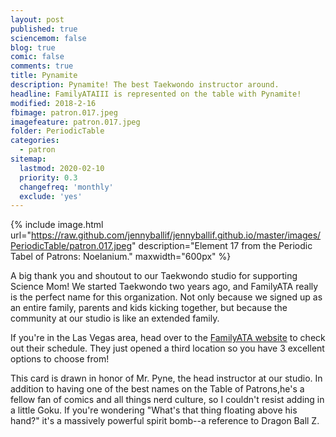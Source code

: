 ```yaml
---
layout: post
published: true
sciencemom: false
blog: true
comic: false
comments: true
title: Pynamite
description: Pynamite! The best Taekwondo instructor around.
headline: FamilyATAIII is represented on the table with Pynamite!
modified: 2018-2-16
fbimage: patron.017.jpeg
imagefeature: patron.017.jpeg
folder: PeriodicTable
categories:
  - patron
sitemap:
  lastmod: 2020-02-10
  priority: 0.3
  changefreq: 'monthly'
  exclude: 'yes'
---
```


{% include image.html url="https://raw.github.com/jennyballif/jennyballif.github.io/master/images/PeriodicTable/patron.017.jpeg" description="Element 17 from the Periodic Tabel of Patrons: Noelanium." maxwidth="600px" %}

A big thank you and shoutout to our Taekwondo studio for supporting Science Mom! We started Taekwondo two years ago, and FamilyATA really is the perfect name for this organization. Not only because we signed up as an entire family, parents and kids kicking together, but because the community at our studio is like an extended family.

If you're in the Las Vegas area, head over to the [FamilyATA website](https://www.familyatanv.com/) to check out their schedule. They just opened a third location so you have 3 excellent options to choose from!

This card is drawn in honor of Mr. Pyne, the head instructor at our studio. In addition to having one of the best names on the Table of Patrons,he's a fellow fan of comics and all things nerd culture, so I couldn't resist adding in a little Goku. If you're wondering "What's that thing floating above his hand?" it's a massively powerful spirit bomb--a reference to Dragon Ball Z.
